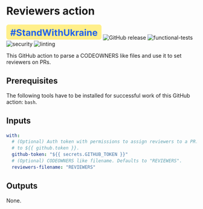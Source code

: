 # Reviewers action

[![Stand With Ukraine](https://raw.githubusercontent.com/vshymanskyy/StandWithUkraine/main/badges/StandWithUkraine.svg)](https://stand-with-ukraine.pp.ua)
![GitHub release](https://img.shields.io/github/v/release/fabasoad/reviewers-action?include_prereleases)
![functional-tests](https://github.com/fabasoad/reviewers-action/actions/workflows/functional-tests.yml/badge.svg)
![security](https://github.com/fabasoad/reviewers-action/actions/workflows/security.yml/badge.svg)
![linting](https://github.com/fabasoad/reviewers-action/actions/workflows/linting.yml/badge.svg)

This GitHub action to parse a CODEOWNERS like files and use it to set reviewers
on PRs.

## Prerequisites

The following tools have to be installed for successful work of this GitHub action:
`bash`.

## Inputs

```yaml
with:
  # (Optional) Auth token with permissions to assign reviewers to a PR. Defaults
  # to ${{ github.token }}.
  github-token: "${{ secrets.GITHUB_TOKEN }}"
  # (Optional) CODEOWNERS like filename. Defaults to "REVIEWERS".
  reviewers-filename: "REVIEWERS"
```

## Outputs

None.
